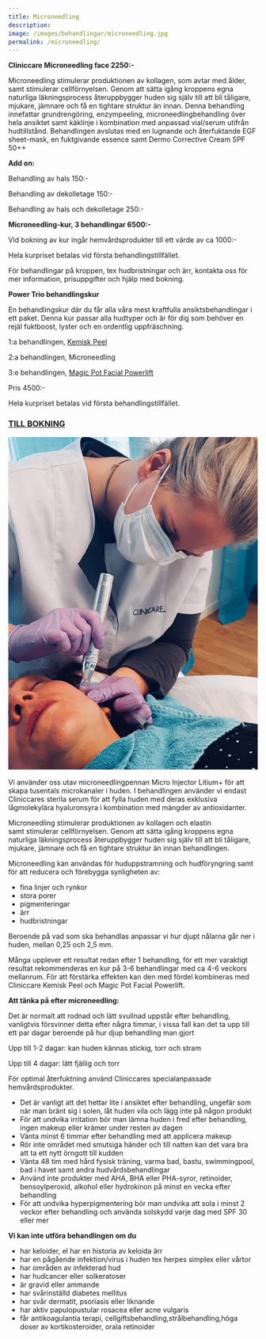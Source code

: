 ```yaml
---
title: Microneedling
description:
image: /images/behandlingar/microneedling.jpg
permalink: /microneedling/
---
```


**Cliniccare Microneedling face 2250:-**

Microneedling stimulerar produktionen av kollagen, som avtar med ålder, samt stimulerar cellförnyelsen. Genom att sätta igång kroppens egna naturliga läkningsprocess återuppbygger huden sig själv till att bli tåligare, mjukare, jämnare och få en tightare struktur än innan. Denna behandling innefattar grundrengöring, enzympeeling, microneedlingbehandling över hela ansiktet samt käklinje i kombination med anpassad vial/serum utifrån hudtillstånd. Behandlingen avslutas med en lugnande och återfuktande EGF sheet-mask, en fuktgivande essence samt Dermo Corrective Cream SPF 50++

**Add on:**

Behandling av hals 150:-

Behandling av dekolletage 150:-

Behandling av hals och dekolletage 250:-

**Microneedling-kur, 3 behandlingar 6500:-**

Vid bokning av kur ingår hemvårdsprodukter till ett värde av ca 1000:-

Hela kurpriset betalas vid första behandlingstillfället.

För behandlingar på kroppen, tex hudbristningar och ärr, kontakta oss för mer information, prisuppgifter och hjälp med bokning.

**Power Trio behandlingskur**

En behandlingskur där du får alla våra mest kraftfulla ansiktsbehandlingar i ett paket. Denna kur passar alla hudtyper och är för dig som behöver en rejäl fuktboost, lyster och en ordentlig uppfräschning.

1:a behandlingen, [Kemisk Peel](http://pipershudvard.com/kemisk-peel/)

2:a behandlingen, Microneedling

3:e behandlingen, [Magic Pot Facial Powerlift](http://pipershudvard.com/ansiktsbehandlingar-magic-pot/)

Pris 4500:-

Hela kurpriset betalas vid första behandlingstillfället.

### [TILL BOKNING](/bokning/)

![4349D29E-3F47-423D-8C5A-A73407A0B80D](/images/arkivbilder/4349d29e-3f47-423d-8c5a-a73407a0b80d.jpeg?w=450)

Vi använder oss utav microneedlingpennan Micro Injector Litium+ för att skapa tusentals microkanaler i huden. I behandlingen använder vi endast Cliniccares sterila serum för att fylla huden med deras exklusiva lågmolekylära hyaluronsyra i kombination med mängder av antioxidanter.

Microneedling stimulerar produktionen av kollagen och elastin samt stimulerar cellförnyelsen. Genom att sätta igång kroppens egna naturliga läkningsprocess återuppbygger huden sig själv till att bli tåligare, mjukare, jämnare och få en tightare struktur än innan behandlingen.

Microneedling kan användas för huduppstramning och hudföryngring samt för att reducera och förebygga synligheten av:

- fina linjer och rynkor
- stora porer
- pigmenteringar
- ärr
- hudbristningar

Beroende på vad som ska behandlas anpassar vi hur djupt nålarna går ner i huden, mellan 0,25 och 2,5 mm.

Många upplever ett resultat redan efter 1 behandling, för ett mer varaktigt resultat rekommenderas en kur på 3-6 behandlingar med ca 4-6 veckors mellanrum. För att förstärka effekten kan den med fördel kombineras med Cliniccare Kemisk Peel och Magic Pot Facial Powerlift.

**Att tänka på efter microneedling:**

Det är normalt att rodnad och lätt svullnad uppstår efter behandling, vanligtvis försvinner detta efter några timmar, i vissa fall kan det ta upp till ett par dagar beroende på hur djup behandling man gjort

Upp till 1-2 dagar: kan huden kännas stickig, torr och stram

Upp till 4 dagar: lätt fjällig och torr

För optimal återfuktning använd Cliniccares specialanpassade hemvårdsprodukter.

- Det är vanligt att det hettar lite i ansiktet efter behandling, ungefär som när man bränt sig i solen, låt huden vila och lägg inte på någon produkt
- För att undvika irritation bör man lämna huden i fred efter behandling, ingen makeup eller krämer under resten av dagen
- Vänta minst 6 timmar efter behandling med att applicera makeup
- Rör inte området med smutsiga händer och till natten kan det vara bra att ta ett nytt örngott till kudden
- Vänta 48 tim med hård fysisk träning, varma bad, bastu, swimmingpool, bad i havet samt andra hudvårdsbehandlingar
- Använd inte produkter med AHA, BHA eller PHA-syror, retinoider, bensoylperoxid, alkohol eller hydrokinon på minst en vecka efter behandling
- För att undvika hyperpigmentering bör man undvika att sola i minst 2 veckor efter behandling och använda solskydd varje dag med SPF 30 eller mer

**Vi kan inte utföra behandlingen om du**

- har keloider, el har en historia av keloida ärr
- har en pågående infektion/virus i huden tex herpes simplex eller vårtor
- har områden av infekterad hud
- har hudcancer eller solkeratoser
- är gravid eller ammande
- har svårinställd diabetes mellitus
- har svår dermatit, psoriasis eller liknande
- har aktiv papulopustular rosacea eller acne vulgaris
- får antikoagulantia terapi, cellgiftsbehandling,strålbehandling,höga doser av kortikosteroider, orala retinoider
